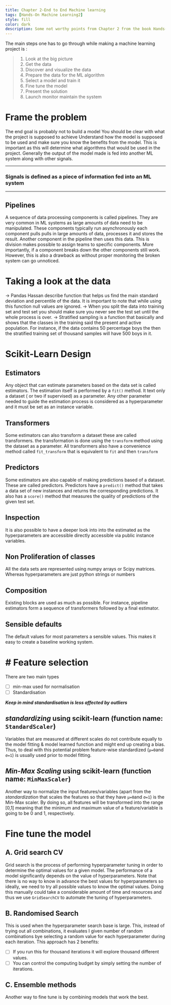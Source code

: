 ```yaml
---
title: Chapter 2-End to End Machine learning 
tags: [Hands-On Machine Learning2]
style: fill
color: dark
description: Some not worthy points from Chapter 2 from the book Hands-On Machine Learning 2
---
```

The main steps one has to go through while making a machine learning project is :

>  1. Look at the big picture 
>  2.  Get the data 
>  3. Discover and visualize the data 
>  4. Prepare the data for the ML algorithm
>  5. Select a model and train it
>  6. Fine tune the model
>  7. Present the solution
>  8. Launch monitor maintain the system

# Frame the problem
The end goal is probably not to build a model You should be clear with what the project is supposed to achieve Understand how the model is supposed to be used and make sure you know the benefits from the model. This is important as this will determine what algorithms that would be used in the project. Generally the output of the model made is fed into another ML system along with other signals.

---
### Signals is defined as a piece of information fed into an ML system

---
## Pipelines
A sequence of data processing components is called pipelines. They are very common in ML systems as large amounts of data need to be manipulated. These components typically run asynchronously each component pulls pulls in large amounts of data, processes it and stores the result. Another component in the pipeline then uses this data. This is division makes possible to assign teams to specific components. More importantly, if a component breaks down the other components still work. However, this is also a drawback as without proper monitoring the broken system can go unnoticed.

# Taking a look at the data 
-> Pandas Hassan describe function that helps us find the main standard deviation and percentile of the data. It is important to note that while using this function null values are ignored.
-> When you split the data into training set and test set you should make sure you never see the test set until the whole process is over. 
-> Stratified sampling is a function that basically and shows that the classes in the training said the present and active population. For instance, if the data contains 50 percentage boys the then the stratified training set of thousand samples will have 500 boys in it. 

# Scikit-Learn Design 
## Estimators 
Any object that can estimate parameters based on the data set is called estimators. The estimation itself is performed by a ```fit()``` method. It text only a dataset ( or two if supervised) as a parameter. Any other parameter needed to guide the estimation process is considered as a hyperparameter and it must be set as an instance variable. 
## Transformers
Some estimators can also transform a dataset these are called transformers. the transformation is done using the ```transform``` method using the dataset as a parameter. All transformers also have a convenience method called ```fit_transform``` that is equivalent to ```fit``` and then ```transform```
## Predictors
Some estimators are also capable of making predictions  based of a dataset. These are called predictors.  Predictors have a ```predict()``` method that takes a data set of new instances and returns the corresponding predictions. It also has a ```score()``` method that measures the quality of predictions of the given test set.
## Inspection 
It is also possible to have a deeper look into into the estimated as the hyperparameters are accessible directly  accessible via public instance variables. 
## Non Proliferation of classes
All  the data sets are represented using numpy arrays or Scipy matrices. Whereas hyperparameters are just python strings or numbers 
## Composition
Existing blocks are used as much as possible. For instance, pipeline estimators form a sequence of transformers followed by a final estimator.
## Sensible defaults
The default values for most parameters a sensible values. This makes it easy to create a baseline working system.

# # Feature selection
There are two main types 
- [ ] min-max used for normalisation
- [ ] Standardisation 

***Keep in mind standardisation is less affected by outliers***
## **_standardizing_** using scikit-learn (function name: ```StandardScaler```)
Variables that are measured at different scales do not contribute equally to the model fitting & model learned function and might end up creating a bias. Thus, to deal with this potential problem feature-wise standardized (`μ=0`and `σ=1`) is usually used prior to model fitting.
## **_Min-Max Scaling_** using scikit-learn (function name: ```MinMaxScaler```)
Another way to normalize  the input features/variables (apart from the _standardization_ that scales the features so that they have `μ=0`and `σ=1`) is the Min-Max scaler. By doing so, all features will be transformed into the range  [0,1] meaning that the minimum and maximum value of a feature/variable is going to be 0 and 1, respectively.
# Fine tune the model
## A. Grid search CV
Grid search is the process of performing hyperparameter tuning in order to determine the optimal values for a given model. The performance of a model significantly depends on the value of hyperparameters. Note that there is no way to know in advance the best values for hyperparameters so ideally, we need to try all possible values to know the optimal values. Doing this manually could take a considerable amount of time and resources and thus we use `GridSearchCV` to automate the tuning of hyperparameters. 
## B. Randomised Search 
This is used when the hyperparameter search base is large.  This, instead of  trying out all combinations, it evaluates I given number of random combinations bye selecting a random value for each hyperparameter during each iteration. This approach has  2 benefits:

 - [ ]  If you run this for thousand iterations it will explore thousand different values.
 - [ ]  You can control the computing budget by simply setting the number of iterations.
## C. Ensemble methods 
Another way to fine tune is by combining models that work the best. 
 